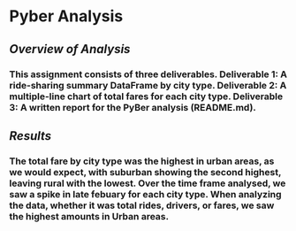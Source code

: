 # **Pyber Analysis**

## *Overview of Analysis*
### This assignment consists of three deliverables. Deliverable 1: A ride-sharing summary DataFrame by city type. Deliverable 2: A multiple-line chart of total fares for each city type. Deliverable 3: A written report for the PyBer analysis (README.md). 

## *Results*
### The total fare by city type was the highest in urban areas, as we would expect, with suburban showing the second highest, leaving rural with the lowest. Over the time frame analysed, we saw a spike in late febuary for each city type. When analyzing the data, whether it was total rides, drivers, or fares, we saw the highest amounts in Urban areas. 